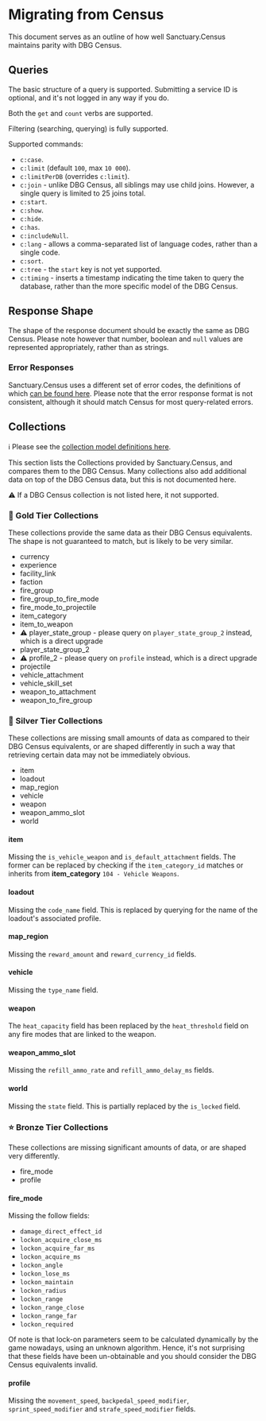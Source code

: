# Migrating from Census

This document serves as an outline of how well Sanctuary.Census maintains parity with DBG Census.

## Queries

The basic structure of a query is supported. Submitting a service ID is optional, and it's not logged in any way if you do.

Both the `get` and `count` verbs are supported.

Filtering (searching, querying) is fully supported.

Supported commands:

- `c:case`.
- `c:limit` (default `100`, max `10 000`).
- `c:limitPerDB` (overrides `c:limit`).
- `c:join` - unlike DBG Census, all siblings may use child joins. However, a single query is limited to 25 joins total.
- `c:start`.
- `c:show`.
- `c:hide`.
- `c:has`.
- `c:includeNull`.
- `c:lang` - allows a comma-separated list of language codes, rather than a single code.
- `c:sort`.
- `c:tree` - the `start` key is not yet supported.
- `c:timing` - inserts a timestamp indicating the time taken to query the database, rather than the more specific model of the DBG Census.

## Response Shape

The shape of the response document should be exactly the same as DBG Census. Please note however that
number, boolean and `null` values are represented appropriately, rather than as strings.

### Error Responses

Sanctuary.Census uses a different set of error codes, the definitions of which [can be found here](../Sanctuary.Census/Models/QueryErrorCode.cs).
Please note that the error response format is not consistent, although it should match Census for most query-related errors.

## Collections

ℹ️ Please see the [collection model definitions here](../Sanctuary.Census/Models/Collections).

This section lists the Collections provided by Sanctuary.Census, and compares them to the DBG Census.
Many collections also add additional data on top of the DBG Census data, but this is not documented here.

⚠️ If a DBG Census collection is not listed here, it not supported.

### 🌠 Gold Tier Collections

These collections provide the same data as their DBG Census equivalents. The shape is not guaranteed to match,
but is likely to be very similar.

- currency
- experience
- facility_link
- faction
- fire_group
- fire_group_to_fire_mode
- fire_mode_to_projectile
- item_category
- item_to_weapon
- ⚠ player_state_group - please query on `player_state_group_2` instead, which is a direct upgrade
- player_state_group_2
- ⚠ profile_2 - please query on `profile` instead, which is a direct upgrade
- projectile
- vehicle_attachment
- vehicle_skill_set
- weapon_to_attachment
- weapon_to_fire_group

### 🌟 Silver Tier Collections

These collections are missing small amounts of data as compared to their DBG Census equivalents, or are shaped differently
in such a way that retrieving certain data may not be immediately obvious.

- item
- loadout
- map_region
- vehicle
- weapon
- weapon_ammo_slot
- world

#### item

Missing the `is_vehicle_weapon` and `is_default_attachment` fields. The former can be replaced by checking
if the `item_category_id` matches or inherits from **item_category** `104 - Vehicle Weapons`.

#### loadout

Missing the `code_name` field. This is replaced by querying for the name of the loadout's associated profile.

#### map_region

Missing the `reward_amount` and `reward_currency_id` fields.

#### vehicle

Missing the `type_name` field.

#### weapon

The `heat_capacity` field has been replaced by the `heat_threshold` field on any fire modes that
are linked to the weapon.

#### weapon_ammo_slot

Missing the `refill_ammo_rate` and `refill_ammo_delay_ms` fields.

#### world

Missing the `state` field. This is partially replaced by the `is_locked` field.

### ⭐ Bronze Tier Collections

These collections are missing significant amounts of data, or are shaped very differently.

- fire_mode
- profile

#### fire_mode

Missing the follow fields:
- `damage_direct_effect_id`
- `lockon_acquire_close_ms`
- `lockon_acquire_far_ms`
- `lockon_acquire_ms`
- `lockon_angle`
- `lockon_lose_ms`
- `lockon_maintain`
- `lockon_radius`
- `lockon_range`
- `lockon_range_close`
- `lockon_range_far`
- `lockon_required`

Of note is that lock-on parameters seem to be calculated dynamically by the game nowadays, using an unknown
algorithm. Hence, it's not surprising that these fields have been un-obtainable and you should consider
the DBG Census equivalents invalid.

#### profile

Missing the `movement_speed`, `backpedal_speed_modifier`, `sprint_speed_modifier` and `strafe_speed_modifier` fields.
